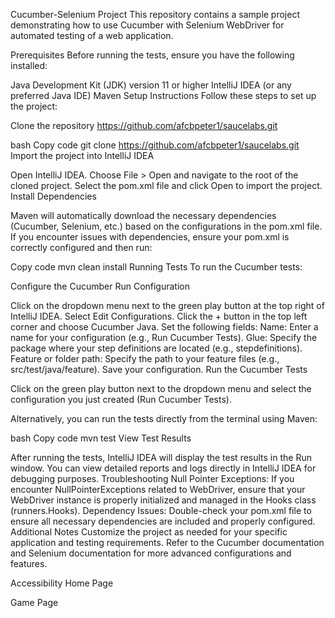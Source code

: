 Cucumber-Selenium Project
This repository contains a sample project demonstrating how to use Cucumber with Selenium WebDriver for automated testing of a web application.

Prerequisites
Before running the tests, ensure you have the following installed:

Java Development Kit (JDK) version 11 or higher
IntelliJ IDEA (or any preferred Java IDE)
Maven
Setup Instructions
Follow these steps to set up the project:

Clone the repository
https://github.com/afcbpeter1/saucelabs.git

bash
Copy code
git clone https://github.com/afcbpeter1/saucelabs.git
Import the project into IntelliJ IDEA

Open IntelliJ IDEA.
Choose File > Open and navigate to the root of the cloned project.
Select the pom.xml file and click Open to import the project.
Install Dependencies

Maven will automatically download the necessary dependencies (Cucumber, Selenium, etc.) based on the configurations in the pom.xml file. If you encounter issues with dependencies, ensure your pom.xml is correctly configured and then run:

Copy code
mvn clean install
Running Tests
To run the Cucumber tests:

Configure the Cucumber Run Configuration

Click on the dropdown menu next to the green play button at the top right of IntelliJ IDEA.
Select Edit Configurations.
Click the + button in the top left corner and choose Cucumber Java.
Set the following fields:
Name: Enter a name for your configuration (e.g., Run Cucumber Tests).
Glue: Specify the package where your step definitions are located (e.g., stepdefinitions).
Feature or folder path: Specify the path to your feature files (e.g., src/test/java/feature).
Save your configuration.
Run the Cucumber Tests

Click on the green play button next to the dropdown menu and select the configuration you just created (Run Cucumber Tests).

Alternatively, you can run the tests directly from the terminal using Maven:

bash
Copy code
mvn test
View Test Results

After running the tests, IntelliJ IDEA will display the test results in the Run window.
You can view detailed reports and logs directly in IntelliJ IDEA for debugging purposes.
Troubleshooting
Null Pointer Exceptions: If you encounter NullPointerExceptions related to WebDriver, ensure that your WebDriver instance is properly initialized and managed in the Hooks class (runners.Hooks).
Dependency Issues: Double-check your pom.xml file to ensure all necessary dependencies are included and properly configured.
Additional Notes
Customize the project as needed for your specific application and testing requirements.
Refer to the Cucumber documentation and Selenium documentation for more advanced configurations and features.

Accessibility
Home Page
 
 
Game Page
 

